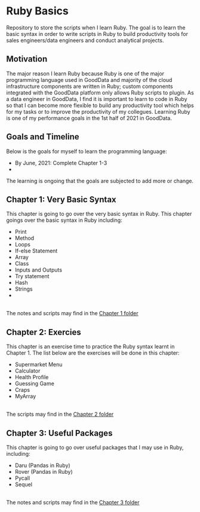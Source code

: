 # Ruby Basics
Repository to store the scripts when I learn Ruby. The goal is to learn the basic syntax in order to write scripts in Ruby to build productivity tools for sales engineers/data engineers and conduct analytical projects.

## Motivation
The major reason I learn Ruby because Ruby is one of the major programming language used in GoodData and majority of the cloud infrastructure components are written in Ruby; custom components integrated with the GoodData platform only allows Ruby scripts to plugin. As a data engineer in GoodData, I find it is important to learn to code in Ruby so that I can become more flexible to build any productivity tool which helps for my tasks or to improve the productivity of my collegues. Learning Ruby is one of my performance goals in the 1st half of 2021 in GoodData.

## Goals and Timeline
Below is the goals for myself to learn the programming language:
<ul>
	<li>By June, 2021: Complete Chapter 1-3</li>
	<li></li>
</ul>

The learning is ongoing that the goals are subjected to add more or change.

## Chapter 1: Very Basic Syntax
This chapter is going to go over the very basic syntax in Ruby. This chapter goings over the basic syntax in Ruby including:
<ul>
	<li>Print</li>
	<li>Method</li>
	<li>Loops</li>
	<li>If-else Statement</li>
	<li>Array</li>
	<li>Class</li>
	<li>Inputs and Outputs</li>
	<li>Try statement</li>
	<li>Hash</li>
	<li>Strings</li>
	<li></li>
</ul>

<br>
The notes and scripts may find in the <a href="https://github.com/jacquessham/ruby_basic/tree/main/ch1">Chapter 1 folder</a>

## Chapter 2: Exercies
This chapter is an exercise time to practice the Ruby syntax learnt in Chapter 1. The list below are the exercises will be done in this chapter:
<ul>
	<li>Supermarket Menu</li>
	<li>Calculator</li>
	<li>Health Profile</li>
	<li>Guessing Game</li>
	<li>Craps</li>
	<li>MyArray</li>
</ul>

<br>
The scripts may find in the <a href="https://github.com/jacquessham/ruby_basic/tree/main/ch2">Chapter 2 folder</a>

## Chapter 3: Useful Packages
This chapter is going to go over useful packages that I may use in Ruby, including:
<ul>
	<li>Daru (Pandas in Ruby)</li>
	<li>Rover (Pandas in Ruby)</li>
	<li>Pycall</li>
	<li>Sequel</li>
</ul>
<br>
The notes and scripts may find in the <a href="https://github.com/jacquessham/ruby_basic/tree/main/ch3">Chapter 3 folder</a>


